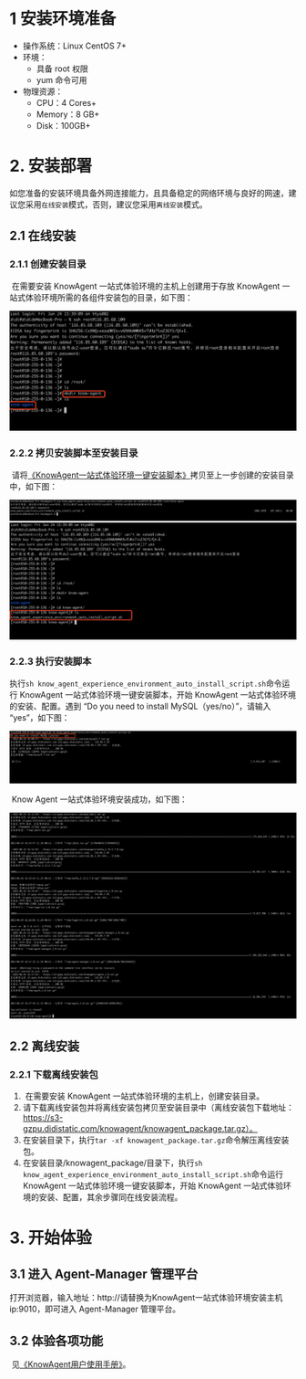 # 1 安装环境准备

- 操作系统：Linux CentOS 7+ 
- 环境：
  - 具备 root 权限
  - yum 命令可用
- 物理资源：
  - CPU：4 Cores+
  - Memory：8 GB+
  - Disk：100GB+

# 2. 安装部署

​	如您准备的安装环境具备外网连接能力，且具备稳定的网络环境与良好的网速，建议您采用`在线安装`模式，否则，建议您采用`离线安装`模式。

## 2.1 在线安装

### 2.1.1 创建安装目录	

​	在需要安装 KnowAgent 一站式体验环境的主机上创建用于存放 KnowAgent 一站式体验环境所需的各组件安装包的目录，如下图：

<img src="assets/experience-environment-build/1.png" />

### 2.2.2 拷贝安装脚本至安装目录

​	请将[《KnowAgent一站式体验环境一键安装脚本》](../know_agent_experience_environment_auto_install_script.sh)拷贝至上一步创建的安装目录中，如下图：

<img src="assets/experience-environment-build/2.png" />

<img src="assets/experience-environment-build/3.png" />

### 2.2.3 执行安装脚本

​	执行`sh know_agent_experience_environment_auto_install_script.sh`命令运行 KnowAgent 一站式体验环境一键安装脚本，开始 KnowAgent 一站式体验环境的安装、配置。遇到 “Do you need to install MySQL（yes/no）”，请输入 “yes”，如下图：

<img src="assets/experience-environment-build/4.png" />

​	Know Agent 一站式体验环境安装成功，如下图：

<img src="assets/experience-environment-build/5.png" />

## 2.2 离线安装

### 2.2.1 下载离线安装包

1. ​	在需要安装 KnowAgent 一站式体验环境的主机上，创建安装目录。
2. ​	请下载离线安装包并将离线安装包拷贝至安装目录中（离线安装包下载地址：https://s3-gzpu.didistatic.com/knowagent/knowagent_package.tar.gz）。
3. ​	在安装目录下，执行`tar -xf knowagent_package.tar.gz`命令解压离线安装包。
4. ​	在安装目录/knowagent_package/目录下，执行`sh know_agent_experience_environment_auto_install_script.sh`命令运行 KnowAgent 一站式体验环境一键安装脚本，开始 KnowAgent 一站式体验环境的安装、配置，其余步骤同在线安装流程。

# 3. 开始体验

## 3.1 进入 Agent-Manager 管理平台

​	打开浏览器，输入地址：http://请替换为KnowAgent一站式体验环境安装主机ip:9010，即可进入 Agent-Manager 管理平台。

## 3.2 体验各项功能

​	见[《KnowAgent用户使用手册》](know_agent_user_manual.md)。
